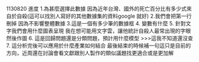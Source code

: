 1130820 進度
1.為甚麼選擇此數據 
因為近年台灣、國外的死亡百分比有多少式來自於自殺(這可以找別人寫好的其他數據集的資料google 就好)
2.我們會把第一行刪掉 
因為不影響整體數據
3.這是一個有多少筆的數據框 
4. 變數有什麼
5. 針對文字我們會用什麼圖表呈現 
我在想可能用文字雲，讓他統計自殺人最常出現的字眼然後作圖
6. 這是回歸問題還是分類問題，預計用什麼模型 >>>這我不知道還沒查
7. 這分析完後可以應用於什麼產業如何結合
最後結束的時候補一句這只是目前的方向，近周還在討論會看文獻跟別人製作的類似議題找更適合或是更加解

